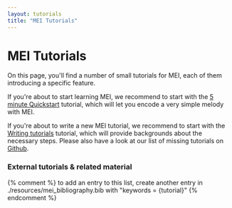 ```yaml
---
layout: tutorials
title: "MEI Tutorials"
---
```

# MEI Tutorials

On this page, you'll find a number of small tutorials for MEI,
each of them introducing a specific feature.

If you're about to start learning MEI, we recommend to start with the [5 minute Quickstart](/tutorials/101-quickstart) tutorial, which will let you encode a very simple melody with MEI.

If you're about to write a new MEI tutorial, we recommend to start with the [Writing tutorials](/tutorials/tutorials) tutorial, which will provide backgrounds about the necessary steps. Please also have a look at our list of missing tutorials on [Github](https://github.com/music-encoding/music-encoding.github.io/issues/88).

### External tutorials & related material

{% comment %}
to add an entry to this list,
create another entry in ./resources/mei_bibliography.bib
with "keywords = {tutorial}"
{% endcomment %}

<script src="https://bibbase.org/show?bib=https%3A%2F%2Fraw.githubusercontent.com%2Fmusic-encoding%2Fmusic-encoding.github.io%2Fmaster%2Fresources%2Fmei_bibliography.bib&authorFirst=1&nocache=1&jsonp=1&theme=side&filter=keywords:tutorial"></script>
